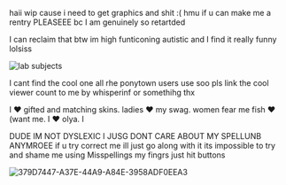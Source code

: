 haii wip cause i need to get graphics and shit :( hmu if u can make me a rentry PLEASEEE bc I am genuinely so retartded

I can reclaim that btw im high funticoning autistic and I find it really funny lolsiss

![lab subjects](https://profile-counter.glitch.me/{partiesareforlosers}/count.svg)

I cant find the cool one all rhe ponytown users use soo pls link the cool viewer count to me by whisperinf or somethihg thx

I ❤️ gifted and matching skins. ladies ❤️ my swag. women fear me fish ❤️(want me. I ❤️ olya. I 

DUDE IM NOT DYSLEXIC I JUSG DONT CARE ABOUT MY SPELLUNB ANYMROEE if u try correct me ill just go along with it its impossible to try and shame me using Misspellings my fingrs just hit buttons

![379D7447-A37E-44A9-A84E-3958ADF0EEA3](https://github.com/user-attachments/assets/824c34a7-0426-4aa1-a4c5-3c0f4a3a77b8)
